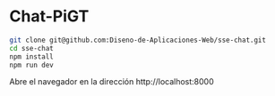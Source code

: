 # Chat-PiGT

```sh
git clone git@github.com:Diseno-de-Aplicaciones-Web/sse-chat.git
cd sse-chat
npm install
npm run dev
```
Abre el navegador en la dirección http://localhost:8000